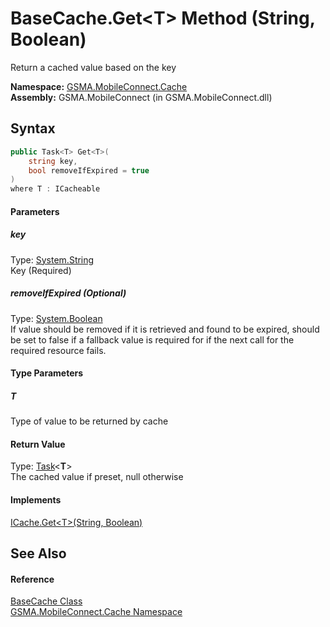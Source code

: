BaseCache.Get&lt;T> Method (String, Boolean)
============================================
Return a cached value based on the key

**Namespace:** [GSMA.MobileConnect.Cache][1]  
**Assembly:** GSMA.MobileConnect (in GSMA.MobileConnect.dll)

Syntax
------

```csharp
public Task<T> Get<T>(
	string key,
	bool removeIfExpired = true
)
where T : ICacheable

```

#### Parameters

##### *key*
Type: [System.String][2]  
Key (Required)

##### *removeIfExpired* (Optional)
Type: [System.Boolean][3]  
 If value should be removed if it is retrieved and found to be expired, should be set to false if a fallback value is required for if the next call for the required resource fails.

#### Type Parameters

##### *T*
Type of value to be returned by cache

#### Return Value
Type: [Task][4]&lt;**T**>  
The cached value if preset, null otherwise
#### Implements
[ICache.Get&lt;T>(String, Boolean)][5]  


See Also
--------

#### Reference
[BaseCache Class][6]  
[GSMA.MobileConnect.Cache Namespace][1]  

[1]: ../README.md
[2]: http://msdn.microsoft.com/en-us/library/s1wwdcbf
[3]: http://msdn.microsoft.com/en-us/library/a28wyd50
[4]: http://msdn.microsoft.com/en-us/library/dd321424
[5]: ../ICache/Get__1.md
[6]: README.md
[7]: ../../_icons/Help.png